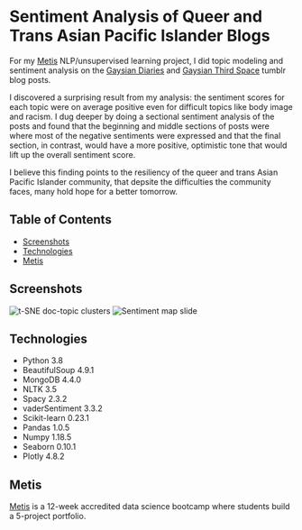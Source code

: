 # Sentiment Analysis of Queer and Trans Asian Pacific Islander Blogs

For my [Metis](https://www.thisismetis.com/data-science-bootcamps) NLP/unsupervised learning project, I did topic modeling and sentiment analysis on the [Gaysian Diaries](https://gaysiandiaries.com/) and [Gaysian Third Space](https://gaysianthirdspace.tumblr.com/) tumblr blog posts. 

I discovered a surprising result from my analysis: the sentiment scores for each topic were on average positive even for difficult topics like body image and racism. I dug deeper by doing a sectional sentiment analysis of the posts and found that the beginning and middle sections of posts were where most of the negative sentiments were expressed and that the final section, in contrast, would have a more positive, optimistic tone that would lift up the overall sentiment score. 

I believe this finding points to the resiliency of the queer and trans Asian Pacific Islander community, that depsite the difficulties the community faces, many hold hope for a better tomorrow. 

## Table of Contents

* [Screenshots](#screenshots)
* [Technologies](#technologies)
* [Metis](#metis)

## Screenshots

![t-SNE doc-topic clusters](https://user-images.githubusercontent.com/62628676/93692277-17032100-fabf-11ea-9a90-4ce7d3da2a0b.png)
![Sentiment map slide](https://user-images.githubusercontent.com/62628676/93692255-c12e7900-fabe-11ea-8774-238bdfafdf4f.png)

## Technologies

* Python 3.8
* BeautifulSoup 4.9.1
* MongoDB 4.4.0
* NLTK 3.5
* Spacy 2.3.2
* vaderSentiment 3.3.2
* Scikit-learn 0.23.1
* Pandas 1.0.5
* Numpy 1.18.5
* Seaborn 0.10.1
* Plotly 4.8.2

## Metis

[Metis](https://www.thisismetis.com/data-science-bootcamps) is a 12-week accredited data science bootcamp where students build a 5-project portfolio. 
